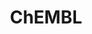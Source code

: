 ---
bigquery: https://console.cloud.google.com/bigquery?p=patents-public-data&d=ebi_chembl&page=dataset
citation: '"The ChEMBL database in 2017." Anna Gaulton, Anne Hersey, Michał Nowotka,
  A Patrícia Bento, Jon Chambers, David Mendez, Prudence Mutowo, Francis Atkinson,
  Louisa J Bellis, Elena Cibrián-Uhalte, Mark Davies, Nathan Dedman, Anneli Karlsson,
  María Paula Magariños, John P Overington, George Papadatos, Ines Smit, Andrew R
  Leach Nucleic acids Research (2017) 45 (Database Issue), D945-D954'
contributors: European Bioinformatics Institute
cost: None
description: ChEMBL Data is a manually curated database of small molecules used in
  drug discovery, including information about existing patented drugs.
documentation: 'schema: https://www.ebi.ac.uk/chembl/db_schema


  '
last_edit: 04/05/2022, 20:31:51
location: https://console.cloud.google.com/marketplace/product/google_patents_public_datasets/chembl
maintained_by: EMBL-EBI, an outstation of European Molecular Biology Laboratory
related_publications: '

  ChEMBL: towards direct deposition of bioassay data.


  Mendez D, Gaulton A, Bento AP, Chambers J, De Veij M, Félix E, Magariños MP, Mosquera
  JF, Mutowo P, Nowotka M, Gordillo-Marañón M, Hunter F, Junco L, Mugumbate G, Rodriguez-Lopez
  M, Atkinson F, Bosc N, Radoux CJ, Segura-Cabrera A, Hersey A, Leach AR.


  — Nucleic Acids Res. 2019; 47(D1):D930-D940. doi: 10.1093/nar/gky1075

  '
schema_fields:
- idx
- qudt_units
- volume
- ref_id
- withdrawn_flag
- subgroup
- ass_cls_map_id
- irac_code
- target_desc
- mol_hrac_id
- hba
- disease_efficacy
- set_name
- source_domain_id
- cx_most_apka
- innovator_company
- chembl_id
- full_molformula
- selectivity_comment
- assay_type
- path
- domain_type
- hrac_code
- activity_id
- cellosaurus_id
- pathway_id
- protein_class_id
- inorganic_flag
- acd_logp
- compsyn_id
- doc_type
- trade_name
- mechanism_comment
- domain_name
- molecular_mechanism
- sequence
- priority
- site_name
- cell_name
- mec_id
- ref_type
- sei
- doi
- cx_logd
- standard_units
- assay_organism
- compound_key
- issue
- domain_description
- assay_cell_type
- upper_value
- standard_inchi
- target_type
- version
- protein_class_desc
- warning_country
- usan_year
- action_type
- level3
- efo_term
- stat
- potential_duplicate
- warnref_id
- patent_use_code
- mw_monoisotopic
- standard_type
- formulation_id
- enzyme_tid
- src_compound_id
- parameter_value
- assay_source
- product_id
- as_id
- canonical_smiles
- short_name
- mol_atc_id
- standard_inchi_key
- src_description
- who_name
- domain_id
- abstract
- biocomp_id
- aspect
- alogp
- country
- assay_class_id
- l8
- record_id
- research_stem
- last_active
- sequence_md5sum
- normal_range_min
- cell_source_tax_id
- num_alerts
- rtb
- updated_on
- pathway_key
- assay_tax_id
- stem
- psa
- ddd_comment
- job_id
- tissue_id
- atc_code
- ref_url
- level3_description
- go_id
- published_relation
- variant_id
- class_level
- irac_class_id
- last_page
- max_phase
- who_extra
- log_id
- acd_most_bpka
- ddd_admr
- oral
- definition
- active_molregno
- component_synonym
- ad_type
- oc_id
- hba_lipinski
- cpd_str_alert_id
- helm_notation
- standard_text_value
- indication_class
- mecref_id
- comp_go_id
- doc_id
- published_units
- standard_value
- protclasssyn_id
- title
- strength
- usan_stem
- applicant_full_name
- dosed_ingredient
- metabolite_record_id
- predbind_id
- ap_id
- l3
- parent_molregno
- targcomp_id
- l4
- previous_company
- first_in_class
- drug_record_id
- journal
- mc_target_type
- binding_site_comment
- entity_id
- mol_irac_id
- source
- withdrawn_year
- caloha_id
- orig_description
- pref_name
- updated_by
- level1_description
- qed_weighted
- ddd_id
- approval_date
- usan_stem_id
- l7
- cell_source_tissue
- patent_expire_date
- aromatic_rings
- accession
- mc_organism
- indref_id
- metref_id
- parent_id
- lle
- bao_endpoint
- res_stem_id
- hbd_lipinski
- stem_class
- first_approval
- warning_year
- prod_pat_id
- compd_id
- publication_number
- assay_strain
- relation
- l5
- syn_type
- assay_category
- targrel_id
- met_comment
- comp_class_id
- mc_target_name
- chebi_par_id
- mesh_id
- molecule_type
- status
- ddd_units
- level2_description
- cell_source_organism
- parent_go_id
- cidx
- target_mapping
- parenteral
- uo_units
- polymer_flag
- related_tid
- withdrawn_class
- cl_lincs_id
- tid_fixed
- bei
- assay_id
- drug_product_flag
- uberon_id
- year
- mc_target_accession
- alert_name
- name
- pchembl_value
- alert_set_id
- db_version
- species_group_flag
- mw_freebase
- dosage_form
- frac_class_id
- patent_id
- synonyms
- hbd
- molregno
- src_short_name
- warning_id
- prodrug
- molecular_species
- component_type
- patent_no
- tbl
- active_ingredient
- bao_format
- smarts
- aidx
- cell_description
- cell_ontology_id
- std_act_id
- met_id
- level2
- alert_id
- black_box_warning
- l2
- standard_relation
- enzyme_name
- topical
- cell_id
- acd_logd
- sitecomp_id
- level4
- comments
- tid
- standard_flag
- site_id
- start_position
- level4_description
- molfile
- organism
- value
- relationship_desc
- toid
- submission_date
- mol_frac_id
- authors
- rgid
- mechanism_of_action
- ddd_value
- protein_class_synonym
- co_stem_id
- activity_comment
- delist_flag
- route
- smid
- result_flag
- direct_interaction
- company
- cx_most_bpka
- component_id
- drug_substance_flag
- warning_class
- le
- standard_upper_value
- confidence
- pubmed_id
- assay_desc
- annotation
- db_source
- natural_product
- label
- prediction_method
- description
- drugind_id
- assay_subcellular_fraction
- compound_name
- curated_by
- mutation
- frac_code
- bto_id
- actsm_id
- relationship
- first_page
- published_type
- usan_substem
- warning_type
- bao_id
- src_assay_id
- l1
- src_id
- published_value
- max_phase_for_ind
- acd_most_apka
- cx_logp
- withdrawn_country
- level1
- withdrawn_reason
- class_type
- therapeutic_flag
- efo_id
- ingredient
- clo_id
- ridx
- level5
- nda_type
- assay_test_type
- tax_id
- substrate_record_id
- met_conversion
- availability_type
- structure_type
- ro3_pass
- l6
- curation_comment
- hrac_class_id
- warning_description
- full_mwt
- data_validity_comment
- activity_count
- usan_stem_definition
- major_class
- text_value
- num_lipinski_ro5_violations
- homologue
- assay_tissue
- parameter_type
- mesh_heading
- mc_tax_id
- type
- normal_range_max
- parent_type
- num_ro5_violations
- end_position
- downgraded
- chirality
- assay_param_id
- isoform
- creation_date
- site_residues
- relationship_type
- entity_type
- confidence_score
- molsyn_id
- units
- heavy_atoms
shortname: chembl
tags:
- biotechnology
- health
- chemical
- bioinformatics
- medical
terms_of_use: CC BY-SA 3.0
title: ChEMBL
uuid: e232a192-965c-4ec9-904c-155b6dfe56c5
---